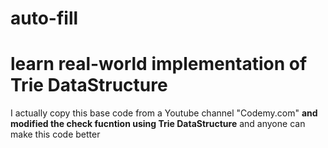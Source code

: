 # auto-fill
# learn real-world implementation of Trie DataStructure

I actually copy this base code from a Youtube channel "Codemy.com" **and modified the check fucntion using Trie DataStructure**
and anyone can make this code better
